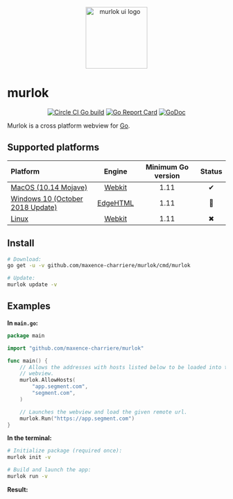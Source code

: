<p align="center">
    <img alt="murlok ui logo" src="https://github.com/maxence-charriere/murlok/blob/master/logo.png?raw=true" width="142">
</p>

# murlok

<p align="center">
    <a href="https://circleci.com/gh/maxence-charriere/murlok"><img src="https://circleci.com/gh/maxence-charriere/murlok.svg?style=svg" alt="Circle CI Go build"></a>
    <a href="https://goreportcard.com/report/github.com/maxence-charriere/murlok"><img src="https://goreportcard.com/badge/github.com/maxence-charriere/murlok" alt="Go Report Card"></a>
    <a href="https://godoc.org/github.com/maxence-charriere/murlok"><img src="https://godoc.org/github.com/maxence-charriere/murlok?status.svg" alt="GoDoc"></a>
</p>

Murlok is a cross platform webview for [Go](https://golang.org).

## Supported platforms

|Platform|Engine|Minimum Go version|Status|
|:-|:-:|:-:|:-:|
|[MacOS (10.14 Mojave)](https://www.apple.com/macos/mojave/)|[Webkit](https://en.wikipedia.org/wiki/WebKit)|1.11|✔|
|[Windows 10 (October 2018 Update)](https://blogs.windows.com/windowsexperience/2017/10/17/whats-new-windows-10-fall-creators-update/)|[EdgeHTML](https://en.wikipedia.org/wiki/EdgeHTML)|1.11|🔨|
|[Linux](https://en.wikipedia.org/wiki/Linux)|[Webkit](https://en.wikipedia.org/wiki/WebKit)|1.11|✖|

## Install

```sh
# Download:
go get -u -v github.com/maxence-charriere/murlok/cmd/murlok

# Update:
murlok update -v
```

## Examples

**In `main.go`:**

```go
package main

import "github.com/maxence-charriere/murlok"

func main() {
    // Allows the addresses with hosts listed below to be loaded into the
    // webview.
    murlok.AllowHosts(
        "app.segment.com",
        "segment.com",
    )

    // Launches the webview and load the given remote url.
    murlok.Run("https://app.segment.com")
}
```

**In the terminal:**

```sh
# Initialize package (required once):
murlok init -v

# Build and launch the app:
murlok run -v
```

**Result:**
